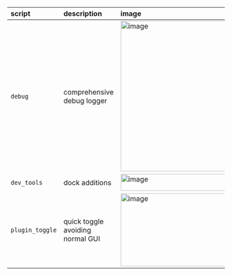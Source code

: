 | script | description | image |
| :-     | :-          | :-      |
| ```debug```| comprehensive debug logger | <img width="641" height="349" alt="image" src="https://github.com/user-attachments/assets/2f7788ae-012f-4977-915f-483c31da286c" /> |
| ```dev_tools```| dock additions | <img width="305" height="39" alt="image" src="https://github.com/user-attachments/assets/2418dd56-add6-4aad-beb0-5a68014778e8" /> |
| ```plugin_toggle```| quick toggle avoiding normal GUI | <img width="286" height="169" alt="image" src="https://github.com/user-attachments/assets/35b229b8-b83d-44e8-9849-a8f7db08f71f" /> |

